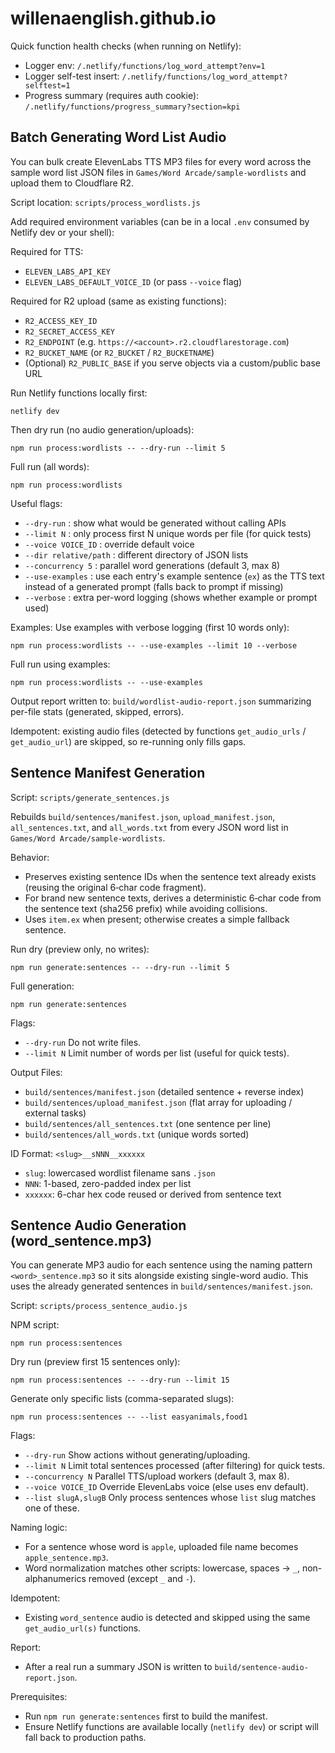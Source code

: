 # willenaenglish.github.io
 
Quick function health checks (when running on Netlify):
- Logger env: `/.netlify/functions/log_word_attempt?env=1`
- Logger self-test insert: `/.netlify/functions/log_word_attempt?selftest=1`
- Progress summary (requires auth cookie): `/.netlify/functions/progress_summary?section=kpi`

## Batch Generating Word List Audio

You can bulk create ElevenLabs TTS MP3 files for every word across the sample word list JSON files in `Games/Word Arcade/sample-wordlists` and upload them to Cloudflare R2.

Script location: `scripts/process_wordlists.js`

Add required environment variables (can be in a local `.env` consumed by Netlify dev or your shell):

Required for TTS:
- `ELEVEN_LABS_API_KEY`
- `ELEVEN_LABS_DEFAULT_VOICE_ID` (or pass `--voice` flag)

Required for R2 upload (same as existing functions):
- `R2_ACCESS_KEY_ID`
- `R2_SECRET_ACCESS_KEY`
- `R2_ENDPOINT` (e.g. `https://<account>.r2.cloudflarestorage.com`)
- `R2_BUCKET_NAME` (or `R2_BUCKET` / `R2_BUCKETNAME`)
- (Optional) `R2_PUBLIC_BASE` if you serve objects via a custom/public base URL

Run Netlify functions locally first:
```
netlify dev
```

Then dry run (no audio generation/uploads):
```
npm run process:wordlists -- --dry-run --limit 5
```

Full run (all words):
```
npm run process:wordlists
```

Useful flags:
- `--dry-run` : show what would be generated without calling APIs
- `--limit N` : only process first N unique words per file (for quick tests)
- `--voice VOICE_ID` : override default voice
- `--dir relative/path` : different directory of JSON lists
- `--concurrency 5` : parallel word generations (default 3, max 8)
- `--use-examples` : use each entry's example sentence (`ex`) as the TTS text instead of a generated prompt (falls back to prompt if missing)
- `--verbose` : extra per-word logging (shows whether example or prompt used)

Examples:
Use examples with verbose logging (first 10 words only):
```
npm run process:wordlists -- --use-examples --limit 10 --verbose
```

Full run using examples:
```
npm run process:wordlists -- --use-examples
```

Output report written to: `build/wordlist-audio-report.json` summarizing per-file stats (generated, skipped, errors).

Idempotent: existing audio files (detected by functions `get_audio_urls` / `get_audio_url`) are skipped, so re-running only fills gaps.

## Sentence Manifest Generation

Script: `scripts/generate_sentences.js`

Rebuilds `build/sentences/manifest.json`, `upload_manifest.json`, `all_sentences.txt`, and `all_words.txt` from every JSON word list in `Games/Word Arcade/sample-wordlists`.

Behavior:
- Preserves existing sentence IDs when the sentence text already exists (reusing the original 6‑char code fragment).
- For brand new sentence texts, derives a deterministic 6‑char code from the sentence text (sha256 prefix) while avoiding collisions.
- Uses `item.ex` when present; otherwise creates a simple fallback sentence.

Run dry (preview only, no writes):
```
npm run generate:sentences -- --dry-run --limit 5
```

Full generation:
```
npm run generate:sentences
```

Flags:
- `--dry-run`  Do not write files.
- `--limit N`  Limit number of words per list (useful for quick tests).

Output Files:
- `build/sentences/manifest.json`      (detailed sentence + reverse index)
- `build/sentences/upload_manifest.json` (flat array for uploading / external tasks)
- `build/sentences/all_sentences.txt`  (one sentence per line)
- `build/sentences/all_words.txt`      (unique words sorted)

ID Format: `<slug>__sNNN__xxxxxx`
- `slug`: lowercased wordlist filename sans `.json`
- `NNN`: 1-based, zero-padded index per list
- `xxxxxx`: 6-char hex code reused or derived from sentence text

## Sentence Audio Generation (word_sentence.mp3)

You can generate MP3 audio for each sentence using the naming pattern `<word>_sentence.mp3` so it sits alongside existing single-word audio. This uses the already generated sentences in `build/sentences/manifest.json`.

Script: `scripts/process_sentence_audio.js`

NPM script:
```
npm run process:sentences
```

Dry run (preview first 15 sentences only):
```
npm run process:sentences -- --dry-run --limit 15
```

Generate only specific lists (comma-separated slugs):
```
npm run process:sentences -- --list easyanimals,food1
```

Flags:
- `--dry-run`       Show actions without generating/uploading.
- `--limit N`       Limit total sentences processed (after filtering) for quick tests.
- `--concurrency N` Parallel TTS/upload workers (default 3, max 8).
- `--voice VOICE_ID` Override ElevenLabs voice (else uses env default).
- `--list slugA,slugB` Only process sentences whose `list` slug matches one of these.

Naming logic:
- For a sentence whose word is `apple`, uploaded file name becomes `apple_sentence.mp3`.
- Word normalization matches other scripts: lowercase, spaces -> `_`, non-alphanumerics removed (except `_` and `-`).

Idempotent:
- Existing `word_sentence` audio is detected and skipped using the same `get_audio_url(s)` functions.

Report:
- After a real run a summary JSON is written to `build/sentence-audio-report.json`.

Prerequisites:
- Run `npm run generate:sentences` first to build the manifest.
- Ensure Netlify functions are available locally (`netlify dev`) or script will fall back to production paths.
